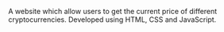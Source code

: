 A website which allow users to get the current price of different cryptocurrencies.
Developed using HTML, CSS and JavaScript.
